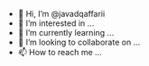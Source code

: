 - 👋 Hi, I’m @javadqaffarii
- 👀 I’m interested in ...
- 🌱 I’m currently learning ...
- 💞️ I’m looking to collaborate on ...
- 📫 How to reach me ...

<!---
javadqaffarii/javadqaffarii is a ✨ special ✨ repository because its `README.md` (this file) appears on your GitHub profile.
You can click the Preview link to take a look at your changes.
--->
